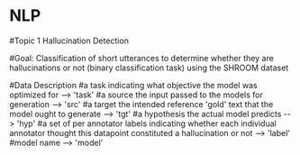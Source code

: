 # NLP

#Topic 1 Hallucination Detection 

#Goal: Classification of short utterances to determine whether they are hallucinations or not (binary classification task) using the SHROOM dataset 

#Data Description 
#a task indicating what objective the model was optimized for --> 'task'
#a source the input passed to the models for generation --> 'src' 
#a target the intended reference 'gold' text that the model ought to generate --> 'tgt'
#a hypothesis the actual model predicts --> 'hyp'
#a set of per annotator labels indicating whether each individual annotator thought this datapoint constituted a hallucination or not --> 'label'
#model name --> 'model'

